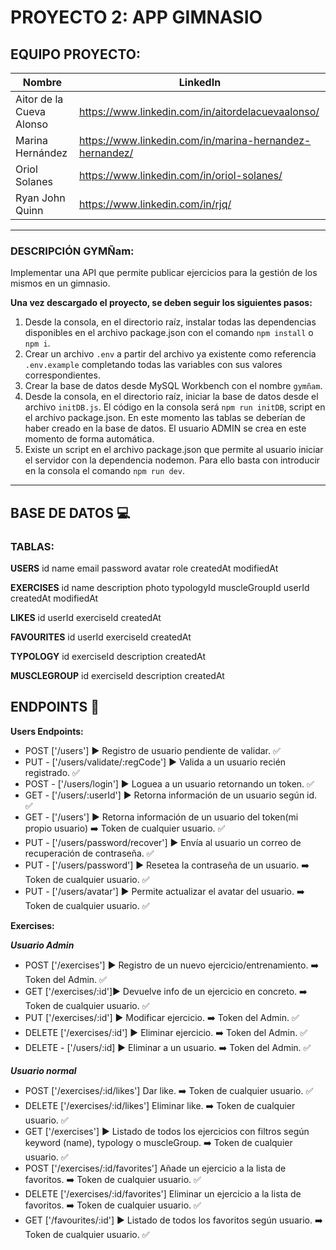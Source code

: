 # PROYECTO 2: APP GIMNASIO

## EQUIPO PROYECTO:

| Nombre                   | LinkedIn                                                |
| ------------------------ | ------------------------------------------------------- |
| Aitor de la Cueva Alonso | https://www.linkedin.com/in/aitordelacuevaalonso/       |
| Marina Hernández         | https://www.linkedin.com/in/marina-hernandez-hernandez/ |
| Oriol Solanes            | https://www.linkedin.com/in/oriol-solanes/              |
| Ryan John Quinn          | https://www.linkedin.com/in/rjq/                        |

---

### DESCRIPCIÓN GYMÑam:

Implementar una API que permite publicar ejercicios para la gestión de los mismos en un gimnasio.

**Una vez descargado el proyecto, se deben seguir los siguientes pasos:**

1. Desde la consola, en el directorio raíz, instalar todas las dependencias disponibles en el archivo package.json con el comando <code>npm install</code> o <code>npm i</code>.
2. Crear un archivo <code>.env</code> a partir del archivo ya existente como referencia <code>.env.example</code> completando todas las variables con sus valores correspondientes.
3. Crear la base de datos desde MySQL Workbench con el nombre <code>gymñam</code>.
4. Desde la consola, en el directorio raíz, iniciar la base de datos desde el archivo <code>initDB.js</code>. El código en la consola será <code>npm run initDB</code>, script en el archivo package.json. En este momento las tablas se deberían de haber creado en la base de datos. El usuario ADMIN se crea en este momento de forma automática.
5. Existe un script en el archivo package.json que permite al usuario iniciar el servidor con la dependencia nodemon. Para ello basta con introducir en la consola el comando <code>npm run dev</code>.

---

## BASE DE DATOS 💻

### TABLAS:

**USERS**
id
name
email
password
avatar
role
createdAt
modifiedAt

**EXERCISES**
id
name
description
photo
typologyId
muscleGroupId
userId
createdAt
modifiedAt

**LIKES**
id
userId
exerciseId
createdAt

**FAVOURITES**
id
userId
exerciseId
createdAt

**TYPOLOGY**
id
exerciseId
description
createdAt

**MUSCLEGROUP**
id
exerciseId
description
createdAt

## ENDPOINTS 🏁

**Users Endpoints:**

- POST ['/users'] ▶️ Registro de usuario pendiente de validar. ✅
- PUT - ['/users/validate/:regCode'] ▶️ Valida a un usuario recién registrado. ✅
- POST - ['/users/login'] ▶️ Loguea a un usuario retornando un token. ✅
- GET - ['/users/:userId'] ▶️ Retorna información de un usuario según id. ✅
- GET - ['/users'] ▶️ Retorna información de un usuario del token(mi propio usuario) ➡️ Token de cualquier usuario. ✅
- PUT - ['/users/password/recover'] ▶️ Envía al usuario un correo de recuperación de contraseña. ✅
- PUT - ['/users/password'] ▶️ Resetea la contraseña de un usuario. ➡️ Token de cualquier usuario. ✅
- PUT - ['/users/avatar'] ▶️ Permite actualizar el avatar del usuario. ➡️ Token de cualquier usuario. ✅

**Exercises:**

**_Usuario Admin_**

- POST ['/exercises'] ▶️ Registro de un nuevo ejercicio/entrenamiento. ➡️ Token del Admin. ✅
- GET ['/exercises/:id']▶️ Devuelve info de un ejercicio en concreto. ➡️ Token de cualquier usuario. ✅
- PUT ['/exercises/:id'] ▶️ Modificar ejercicio. ➡️ Token del Admin. ✅
- DELETE ['/exercises/:id'] ▶️ Eliminar ejercicio. ➡️ Token del Admin. ✅
- DELETE - ['/users/:id] ▶️ Eliminar a un usuario. ➡️ Token del Admin. ✅

**_Usuario normal_**

- POST ['/exercises/:id/likes'] Dar like. ➡️ Token de cualquier usuario. ✅
- DELETE ['/exercises/:id/likes'] Eliminar like. ➡️ Token de cualquier usuario. ✅
- GET ['/exercises'] ▶️ Listado de todos los ejercicios con filtros según keyword (name), typology o muscleGroup. ➡️ Token de cualquier usuario. ✅
- POST ['/exercises/:id/favorites'] Añade un ejercicio a la lista de favoritos. ➡️ Token de cualquier usuario. ✅
- DELETE ['/exercises/:id/favorites'] Eliminar un ejercicio a la lista de favoritos. ➡️ Token de cualquier usuario. ✅
- GET ['/favourites/:id'] ▶️ Listado de todos los favoritos según usuario. ➡️ Token de cualquier usuario. ✅
